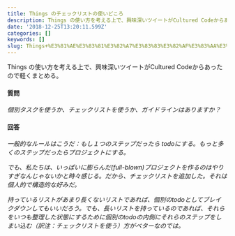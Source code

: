```yaml
---
title: Things のチェックリストの使いどころ
description: Things の使い方を考える上で、興味深いツイートがCultured Codeからあったので軽くまとめる。
date: '2018-12-25T13:20:11.599Z'
categories: []
keywords: []
slug: Things+%E3%81%AE%E3%83%81%E3%82%A7%E3%83%83%E3%82%AF%E3%83%AA%E3%82%B9%E3%83%88%E3%81%AE%E4%BD%BF%E3%81%84%E3%81%A9%E3%81%93%E3%82%8D
---
```

Things の使い方を考える上で、興味深いツイートがCultured Codeからあったので軽くまとめる。

#### 質問

_個別タスクを使うか、チェックリストを使うか、ガイドラインはありますか？_

#### 回答

_一般的なルールはこうだ：もし１つのステップだったら todoにする。もっと多くのステップだったらプロジェクトにする。_

_でも、私たちは、いっぱいに膨らんだ(full-blown)プロジェクトを作るのはやりすぎなんじゃないかと時々感じる。だから、チェックリストを追加した。それは個人的で構造的な好みだ。_

_持っているリストがあまり長くないリストであれば、個別のtodoとしてブレイクダウンしてもいいだろう。でも、長いリストを持っているのであれば、それらをいつも整理した状態にするために個別のtodoの内側にそれらのステップをしまい込む（訳注：チェックリストを使う）方がベターなのでは。_
